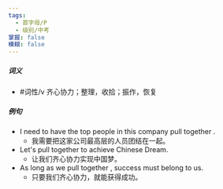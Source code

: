 ```yaml
---
tags:
  - 首字母/P
  - 级别/中考
掌握: false
模糊: false
---
```

##### 词义
- #词性/v  齐心协力；整理，收拾；振作，恢复
##### 例句
- I need to have the top people in this company pull together .
	- 我需要把这家公司最高层的人员团结在一起。
- Let's pull together to achieve Chinese Dream.
	- 让我们齐心协力实现中国梦。
- As long as we pull together , success must belong to us.
	- 只要我们齐心协力，就能获得成功。
